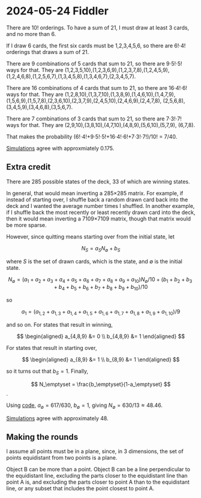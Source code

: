 2024-05-24 Fiddler
==================
There are 10! orderings.  To have a sum of 21, I must draw at least 3 cards,
and no more than 6.

If I draw 6 cards, the first six cards must be 1,2,3,4,5,6, so there are
6!⋅4! orderings that draws a sum of 21.

There are 9 combinations of 5 cards that sum to 21, so there are 9⋅5!⋅5!
ways for that.  They are (1,2,3,5,10),(1,2,3,6,9),(1,2,3,7,8),(1,2,4,5,9),
(1,2,4,6,8),(1,2,5,6,7),(1,3,4,5,8),(1,3,4,6,7),(2,3,4,5,7).

There are 16 combinations of 4 cards that sum to 21, so there are 16⋅4!⋅6!
ways for that.  They are (1,2,8,10),(1,3,7,10),(1,3,8,9),(1,4,6,10),(1,4,7,9),
(1,5,6,9),(1,5,7,8),(2,3,6,10),(2,3,7,9),(2,4,5,10),(2,4,6,9),(2,4,7,8),
(2,5,6,8),(3,4,5,9),(3,4,6,8),(3,5,6,7).

There are 7 combinations of 3 cards that sum to 21, so there are 7⋅3!⋅7!
ways for that.  They are (2,9,10),(3,8,10),(4,7,10),(4,8,9),(5,6,10),(5,7,9),
(6,7,8).

That makes the probability (6!⋅4!+9⋅5!⋅5!+16⋅4!⋅6!+7⋅3!⋅7!)/10! = 7/40.

[Simulations](20240524.go) agree with approxmiately 0.175.

Extra credit
------------
There are 285 possible states of the deck, 33 of which are winning states.

In general, that would mean inverting a 285×285 matrix.  For example, if
instead of starting over, I shuffle back a random drawn card back into the
deck and I wanted the average number times I shuffled.  In another example,
if I shuffle back the most recently or least recently drawn card into the
deck, then it would mean inverting a 7109×7109 matrix, though that matrix
would be more sparse.

However, since quitting means starting over from the initial state, let

$$ N_S = a_S N_\emptyset + b_S $$

where $S$ is the set of drawn cards, which is the state, and $\emptyset$ is the
initial state.

$$ N_\emptyset = (a_1 + a_2 + a_3 + a_4 + a_5 + a_6 + a_7 + a_8 + a_9 + a_{10}) N_\emptyset/10 + (b_1 + b_2 + b_3 + b_4 + b_5 + b_6 + b_7 + b_8 + b_9 + b_{10})/10 $$

so

$$ a_1 = (a_{1,2} + a_{1,3} + a_{1,4} + a_{1,5} + a_{1,6} + a_{1,7} + a_{1,8} + a_{1,9} + a_{1,10})/9 $$

and so on.  For states that result in winning,

$$
\begin{aligned}
  a_{4,8,9} &= 0 \\
  b_{4,8,9} &= 1
  \end{aligned}
$$

For states that result in starting over,

$$
\begin{aligned}
  a_{8,9} &= 1 \\
  b_{8,9} &= 1
  \end{aligned}
$$

so it turns out that $b_S = 1$.  Finally,

$$ N_\emptyset = \frac{b_\emptyset}{1-a_\emptyset} $$.

Using [code](20240524.hs), $a_\emptyset = 617/630$, $b_\emptyset = 1$, giving
$N_\emptyset = 630/13 \approx 48.46$.

[Simulations](20240524.go) agree with approximately 48.

Making the rounds
-----------------
I assume all points must be in a plane, since, in 3 dimensions, the set of
points equidistant from two points is a plane.

Object B can be more than a point.  Object B can be a line perpendicular to
the equidistant line, excluding the parts closer to the equidistant line than
point A is, and excluding the parts closer to point A than to the equidistant
line, or any subset that includes the point closest to point A.
